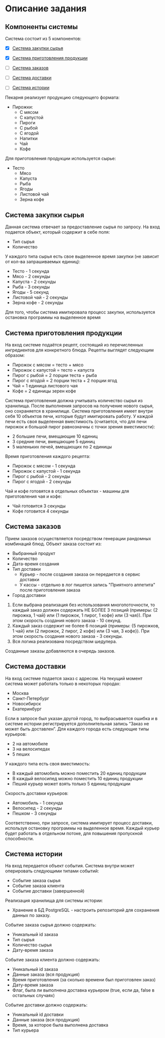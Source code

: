 # Описание задания
## Компоненты системы
Система состоит из 5 компонентов:

- [x] [Система закупки сырья](#raw_system)
- [x] [Система приготовления продукции](#preparing_system)
- [ ] [Система заказов](#order_system)
- [ ] [Система доставки](#delivery_system)
- [ ] [Система истории](#history_system)


Пекарня реализует продукцию следующего формата:
- Пирожки:
  - С мясом
  - С капустой
  - Пироги
  - С рыбой
  - С ягодой
  - Напитки
  - Чай
  - Кофе

Для приготовления продукции используется сырье:
- Тесто
  - Мясо
  - Капуста
  - Рыба
  - Ягоды
  - Листовой чай
  - Зерна кофе

<a name="raw_system"></a>
## Система закупки сырья
Данная система отвечает за предоставление сырья по запросу. На вход подается объект, который содержит в себе поля:
- Тип сырья
- Количество

У каждого типа сырья есть свое выделенное время закупки (не зависит от кол-ва запрашиваемых единиц):
- Тесто - 1 секунда
- Мясо - 2 секунды
- Капуста - 2 секунды
- Рыба - 3 секунды
- Ягоды - 5 секунд
- Листовой чай - 2 секунды
- Зерна кофе - 2 секунды
  
Для того, чтобы система имитировала процесс закупки, используется остановка программы на выделенное время

<a name="preparing_system"></a>
## Система приготовления продукции
На вход системе подаётся рецепт, состоящий из перечисленных ингредиентов для конкретного блюда.
Рецепты выглядят следующим образом:
- Пирожок с мясом = тесто + мясо
- Пирожок с капустой = тесто + капуста
- Пирог с рыбой = 2 порции теста + рыба
- Пирог с ягодой = 2 порции теста + 2 порции ягод
- Чай = 1 единица листового чая
- Кофе = 2 единицы зерен кофе

Система приготовления должна учитывать количество сырья из хранилища. После выполнения запросов на получение нового сырья, оно сохраняется в хранилище. Система приготовления имеет внутри себя 10 объектов печи, которые будут имитировать работу. 
У каждой печи есть своя выделенная вместимость (считается, что для печи пирожок и большой пирог равнозначны с точки зрения вместимости):
- 2 большие печи, вмещающие 10 единиц
- 3 средние печи, вмещающие 5 единиц
- 5 маленьких печей, вмещающих по 2 единицы

Время приготовления каждого рецепта:
- Пирожок с мясом - 1 секунда
- Пирожок с капустой - 1 секунда
- Пирог с рыбой - 2 секунды
- Пирог с ягодой - 2 секунды

Чай и кофе готовятся в отдельных объектах - машины для приготовления чая и кофе:
- Чай готовится 3 секунды
- Кофе готовится 4 секунды

<a name="order_system"></a>
## Система заказов
Прием заказов осуществляется посредством генерации рандомных комбинаций блюд.
Объект заказа состоит из:
- Выбранный продукт
- Количество
- Дата-время создания
- Тип доставки
  - Курьер - после создания заказа он передается в сервис доставки
  - У кассы - отдельно в лог пишется запись "Приятного аппетита" после приготовления заказа
- Город доставки

1. Если выбрана реализация без использования многопоточности, то каждый
заказ должен содержать НЕ БОЛЕЕ 3 позиций (примеры: {2 пирожка, 1 чай}
или {1 пирожок, 1 пирог, 1 кофе} или {3 чая}). При этом скорость создания
нового заказа - 10 секунд.
2. Каждый заказ содержит не более 6 позиций (примеры: {5 пирожков, 1 чай} или {2 пирожок, 2 пирог, 2 кофе} или {3 чая, 3 кофе}). При этом скорость создания
нового заказа - 3 секунды.
3. Вся логика реализована посредством шедулера.

Созданные заказы добавляются в очередь заказов.

<a name="delivery_system"></a>
## Система доставки
На вход системе подается заказ с адресом. На текущий момент система может работать только в некоторых городах:
- Москва
- Санкт-Петербург
- Новосибирск
- Екатеринбург

Если в запросе был указан другой город, то выбрасывается ошибка и в системе истории регистрируется дополнительная запись “Заказ не может быть доставлен”.
Для каждого города есть следующие типы курьеров:
- 2 на автомобиле
- 3 на велосипедах
- 5 пеших

У каждого типа есть своя вместимость:
- В каждый автомобиль можно поместить 20 единиц продукции
- В каждый велосипед можно поместить 10 единиц продукции
- Пеший курьер может взять только 5 единиц продукции

Скорость доставки курьеров:
- Автомобиль - 1 секунда
- Велосипед - 2 секунды
- Пешком - 3 секунды

Соответственно, при запросе, система имитирует процесс доставки, используя остановку программы на выделенное время. Каждый курьер будет работать в отдельном потоке, для повышения пропускной способности.

<a name="history_system"></a>
## Система истории
На вход передается объект события. Система внутри может оперировать следующими типами событий:
- Событие заказа сырья
- Событие заказа клиента
- Событие доставки (завершенной)

Реализация хранилища для системы истории:
- Хранение в БД PostgreSQL - настроить репозиторий для сохранения данных по заказу.

Событие заказа сырья должно содержать:
- Уникальный id заказа
- Тип сырья
- Количество сырья
- Дату-время заказа

Событие заказа клиента должно содержать:
- Уникальный id заказа
- Данные заказа (вся продукция)
- Время приготовления (за сколько времени был приготовлен заказ)
- Дату-время заказа
- Флаг, была ли выполнена доставка курьером (true, если да, false в остальных случаях)

Событие доставки должно содержать:
- Уникальный id доставки
- Данные заказа (вся продукция)
- Время, за которое была выполнена доставка
- Тип курьера
